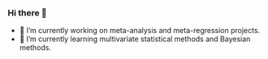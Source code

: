 ### Hi there 👋

- 🔭 I’m currently working on meta-analysis and meta-regression projects.
- 🌱 I’m currently learning multivariate statistical methods and Bayesian methods.

<!--
**eliu7933/eliu7933** is a ✨ _special_ ✨ repository because its `README.md` (this file) appears on your GitHub profile.

Here are some ideas to get you started:

- 🔭 I’m currently working on meta-analysis and meta-regression projects.
- 🌱 I’m currently learning multivariate statistical methods and Bayesian methods.
-->
